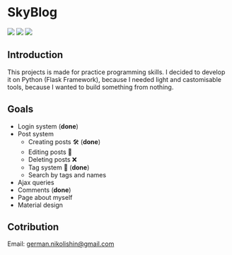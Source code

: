 # SkyBlog
![](https://img.shields.io/badge/status-in%20develop-red.svg) ![](https://img.shields.io/pypi/pyversions/Django.svg) ![](https://img.shields.io/badge/flask-0.11.x-blue.svg)

## Introduction 
This projects is made for practice programming skills. I decided to develop it on Python (Flask Framework), because I needed light and castomisable tools, because I wanted to build something from nothing.

## Goals
* Login system (**done**)
* Post system
	* Creating posts 🛠 (**done**)
	* Editing posts 📝 
	* Deleting posts ❌
	* Tag system 📲 (**done**)
	* Search by tags and names
* Ajax queries
* Comments (**done**)
* Page about myself
* Material design 

## Cotribution 

Email: [german.nikolishin@gmail.com]()
